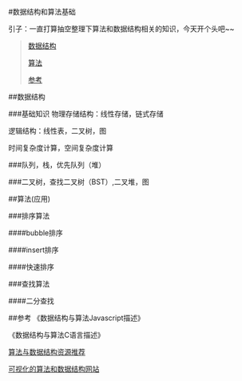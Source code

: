 #数据结构和算法基础

引子：一直打算抽空整理下算法和数据结构相关的知识，今天开个头吧~~

> [数据结构](#dataStructure)
> 
> [算法](#algorithm)
>  
> [参考](#info)


##数据结构

###基础知识
物理存储结构：线性存储，链式存储

逻辑结构：线性表，二叉树，图

时间复杂度计算，空间复杂度计算


###队列，栈，优先队列（堆）

###二叉树，查找二叉树（BST）,二叉堆，图

##算法(应用)

###排序算法

####bubble排序

####insert排序

####快速排序


###查找算法

####二分查找


##参考
《数据结构与算法Javascript描述》

《数据结构与算法C语言描述》

[算法与数据结构资源推荐](https://zhuanlan.zhihu.com/p/23191006)

[可视化的算法和数据结构网站](https://visualgo.net/)

[]()

[]()